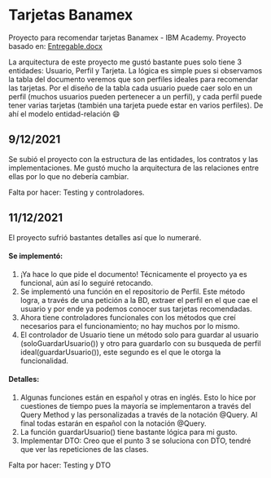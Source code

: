 # Tarjetas Banamex
Proyecto para recomendar tarjetas Banamex - IBM Academy.  Proyecto basado en: [Entregable.docx](https://github.com/Rengeruri/TarjetasBanamex/files/7698101/Entregable.docx)

La arquitectura de este proyecto me gustó bastante pues solo tiene 3 entidades: Usuario, Perfil y Tarjeta. La lógica es simple pues si observamos la tabla del documento veremos que son perfiles ideales para recomendar las tarjetas. Por el diseño de la tabla cada usuario puede caer solo en un perfil (muchos usuarios pueden pertenecer a un perfil), y cada perfil puede tener varias tarjetas (también una tarjeta puede estar en varios perfiles). De ahí el modelo entidad-relación 😄

## 9/12/2021

Se subió el proyecto con la estructura de las entidades, los contratos y las implementaciones. Me gustó mucho la arquitectura de las relaciones entre ellas por lo que no debería cambiar.

Falta por hacer: Testing y controladores.

## 11/12/2021

El proyecto sufrió bastantes detalles así que lo numeraré.

#### Se implementó:
1. ¡Ya hace lo que pide el documento! Técnicamente el proyecto ya es funcional, aún así lo seguiré retocando.
2. Se implementó una función en el repositorio de Perfil. Este método logra, a través de una petición a la BD, extraer el perfil en el que cae el usuario y por ende ya podemos conocer sus tarjetas recomendadas.
3. Ahora tiene controladores funcionales con los métodos que creí necesarios para el funcionamiento; no hay muchos por lo mismo.
4. El controlador de Usuario tiene un método solo para guardar al usuario (soloGuardarUsuario()) y otro para guardarlo con su busqueda de perfil ideal(guardarUsuario()), este segundo es el que le otorga la funcionalidad.

#### Detalles:
1. Algunas funciones están en español y otras en inglés. Esto lo hice por cuestiones de tiempo pues la mayoría se implementaron a través del Query Method y las personalizadas a través de la notación @Query. Al final todas estarán en español con la notación @Query.
2. La función guardarUsuario() tiene bastante lógica para mi gusto.
3. Implementar DTO: Creo que el punto 3 se soluciona con DTO, tendré que ver las repeticiones de las clases.

Falta por hacer: Testing y DTO
